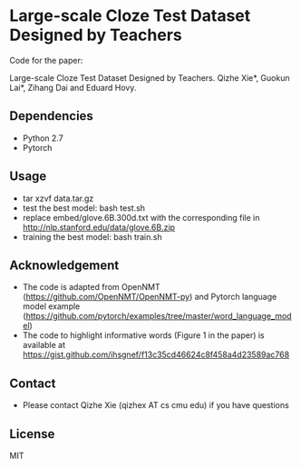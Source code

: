 # Large-scale Cloze Test Dataset Designed by Teachers

Code for the paper:

Large-scale Cloze Test Dataset Designed by Teachers. Qizhe Xie*, Guokun Lai*, Zihang Dai and Eduard Hovy.

## Dependencies
* Python 2.7
* Pytorch

## Usage
* tar xzvf data.tar.gz
* test the best model: bash test.sh
* replace embed/glove.6B.300d.txt with the corresponding file in http://nlp.stanford.edu/data/glove.6B.zip
* training the best model: bash train.sh

## Acknowledgement
* The code is adapted from OpenNMT (https://github.com/OpenNMT/OpenNMT-py) and Pytorch language model example (https://github.com/pytorch/examples/tree/master/word_language_model)
* The code to highlight informative words (Figure 1 in the paper) is available at https://gist.github.com/ihsgnef/f13c35cd46624c8f458a4d23589ac768

## Contact
* Please contact Qizhe Xie (qizhex AT cs cmu edu) if you have questions

## License
MIT
